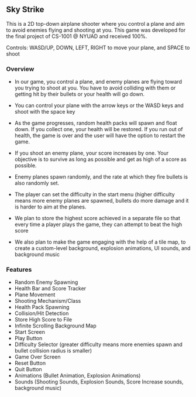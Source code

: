 ## Sky Strike 

This is a 2D top-down airplane shooter where you control a plane and aim to avoid enemies flying and shooting at you. This game was developed for the final project of CS-1001 @ NYUAD and received 100%.

Controls: WASD/UP, DOWN, LEFT, RIGHT to move your plane, and SPACE to shoot

### Overview
* In our game, you control a plane, and enemy planes are flying toward you trying to shoot at you. You have to avoid colliding with them or getting hit by their bullets or your health will go down.

* You can control your plane with the arrow keys or the WASD keys and shoot with the space key

* As the game progresses, random health packs will spawn and float down. If you collect one, your health will be restored. If you run out of health, the game is over and the user will have the option to restart the game.
* If you shoot an enemy plane, your score increases by one. Your objective is to survive as long as possible and get as high of a score as possible.
* Enemy planes spawn randomly, and the rate at which they fire bullets is also randomly set. 
* The player can set the difficulty in the start menu (higher difficulty means more enemy planes are spawned, bullets do more damage and it is harder to aim at the planes.
* We plan to store the highest score achieved in a separate file so that every time a player plays the game, they can attempt to beat the high score
* We also plan to make the game engaging with the help of a tile map, to create a custom-level background, explosion animations, UI sounds, and background music


### Features

* Random Enemy Spawning
* Health Bar and Score Tracker
* Plane Movement
* Shooting Mechanism/Class
* Health Pack Spawning
* Collision/Hit Detection
* Store High Score to File
* Infinite Scrolling Background Map
* Start Screen
* Play Button
* Difficulty Selector (greater difficulty means more enemies spawn and bullet collision radius is smaller)
* Game Over Screen
* Reset Button
* Quit Button
* Animations (Bullet Animation, Explosion Animations)
* Sounds (Shooting Sounds, Explosion Sounds, Score Increase sounds, background music)

